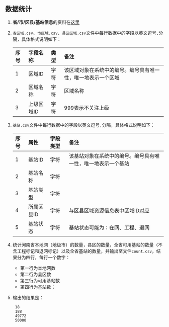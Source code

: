 ## 数据统计
1. **省/市/区县/基站信息**的资料在[这里](../test/JSCMCC/data/)
1. `省区域.csv`、`市区域.csv`、`县区区域.csv`文件中每行数据中的字段以英文逗号`,`分隔，具体格式说明如下：

	| 序号 | 字段名称 | 类型 | 备注 |
	| :-- | :------ | :-- | :--- |
	| 1 | 区域ID | 字符 | 该区域对象在系统中的编号。编号具有唯一性，唯一地表示一个区域 |
	| 2 | 区域名称 | 字符 | 区域名称 |
	| 3 | 上级区域ID | 字符 | 999表示不关注上级 |
1. `基站.csv`文件中每行数据中的字段以英文逗号`,`分隔，具体格式说明如下：

	| 序号 | 属性 | 字段类型 | 备注 |
	| :-- | :------ | :-- | :--- |
	| 1 | 基站ID | 字符 | 该基站对象在系统中的编号。编号具有唯一性，唯一地表示一个基站 |
	| 2 | 基站名称 | 字符 | |
	| 3 | 基站类型 | 字符 | |
	| 4 | 所属区县ID | 字符 | 与区县区域资源信息表中区域ID对应 |
	| 5 | 基站状态 | 字符 | 基站状态可能为：在网、工程、退网 |
1. 统计河南省本地网（地级市）的数量，县区的数量，全省可用基站的数量（不含工程标记和退网标记）以及全省基站的数量，并输出至文件`count.csv`，结果分为四行，每行一个数字：
	- 第一行为本地网数
	- 第二行为县区数
	- 第三行为可用基站数
	- 第四行为基站数；
1. 输出的结果是：

		18
		188
		49772	
		50000